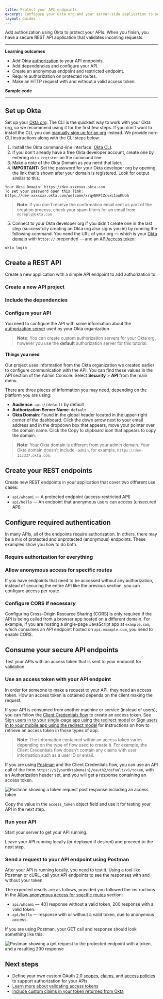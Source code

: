 ```yaml
---
title: Protect your API endpoints
excerpt: Configure your Okta org and your server-side application to secure your API endpoints.
layout: Guides
---
```


Add authorization using Okta to protect your APIs. When you finish, you have a secure REST API application that validates incoming requests.

---

**Learning outcomes**

* Add Okta [authorization](https://www.okta.com/identity-101/authentication-vs-authorization/) to your API endpoints.
* Add dependencies and configure your API.
* Create an anonymous endpoint and restricted endpoint.
* Require authorization on protected routes.
* Make an HTTP request with and without a valid access token.

**Sample code**

<StackSnippet snippet="samplecode" />

---

## Set up Okta

Set up your [Okta org](/docs/concepts/okta-organizations/). The CLI is the quickest way to work with your Okta org, so we recommend using it for the first few steps. If you don't want to install the CLI, you can [manually sign up for an org](https://developer.okta.com/signup/) instead. We provide non-CLI instructions along with the CLI steps below.

1. Install the Okta command-line interface: [Okta CLI](https://cli.okta.com/).
2. If you don't already have a free Okta developer account, create one by entering `okta register` on the command line.
3. Make a note of the Okta Domain as you need that later.
4. **IMPORTANT:** Set the password for your Okta developer org by opening the link that's shown after your domain is registered. Look for output similar to this:

```
Your Okta Domain: https://dev-xxxxxxx.okta.com
To set your password open this link:
https://dev-xxxxxxx.okta.com/welcome/xrqyNKPCZcvxL1ouKUoh
```

> **Note**: If you don't receive the confirmation email sent as part of the creation process, check your spam filters for an email from `noreply@okta.com`

5. Connect to your Okta developer org if you didn't create one in the last step (successfully creating an Okta org also signs you in) by running the following command. You need the URL of your org &mdash; which is your [Okta domain](/docs/guides/find-your-domain/) with `https://` prepended &mdash; and an [API/access token](/docs/guides/create-an-api-token/):

```
okta login
```

## Create a REST API

Create a new application with a simple API endpoint to add authorization to.

### Create a new API project

<StackSnippet snippet="createproject" />

### Include the dependencies

<StackSnippet snippet="independ" />

### Configure your API

You need to configure the API with some information about the [authorization server](/docs/guides/customize-authz-server/) used by your Okta organization.

> **Note:** You can create custom authorization servers for your Okta org, however you use the **default** authorization server for this tutorial.

<ApiAmProdWarning />

#### Things you need

Our project uses information from the Okta organization we created earlier to configure communication with the API. You can find these values in the API section of the Admin Console: Select **Security** > **API** from the main menu.

There are three pieces of information you may need, depending on the platform you are using:

* **Audience**: `api://default` by default
* **Authorization Server Name**: `default`
* **Okta Domain**: Found in the global header located in the upper-right corner of the dashboard. Click the down arrow next to your email address and in the dropdown box that appears, move your pointer over the domain name. Click the Copy to clipboard icon that appears to copy the domain.

> **Note:** Your Okta domain is different from your admin domain. Your Okta domain doesn't include `-admin`, for example, `https://dev-133337.okta.com`.


<StackSnippet snippet="configmid" />

## Create your REST endpoints

Create new REST endpoints in your application that cover two different use cases:

* `api/whoami` &mdash; A protected endpoint (access-restricted API)
* `api/hello` &mdash; An endpoint that anonymous users can access (unsecured API)

<StackSnippet snippet="createroute" />

## Configure required authentication

In many APIs, all of the endpoints require authorization. In others, there may be a mix of protected and unprotected (anonymous) endpoints. These examples show you how to do both.

### Require authorization for everything

<StackSnippet snippet="reqautheverything" />

### Allow anonymous access for specific routes

If you have endpoints that need to be accessed without any authorization, instead of securing the entire API like the previous section, you can configure access per route.

<StackSnippet snippet="reqauthspecific" />

### Configure CORS if necessary

Configuring Cross-Origin Resource Sharing (CORS) is only required if the API is being called from a browser app hosted on a different domain. For example, if you are hosting a single-page JavaScript app at `example.com`, which consumes an API endpoint hosted on `api.example.com`, you need to enable CORS.

<StackSnippet snippet="configcors" />

## Consume your secure API endpoints

Test your APIs with an access token that is sent to your endpoint for validation.

### Use an access token with your API endpoint

In order for someone to make a request to your API, they need an access token. How an access token is obtained depends on the client making the request.

If your API is consumed from another machine or service (instead of users), you can follow the [Client Credentials flow](/docs/guides/implement-grant-type/clientcreds/main/) to create an access token. See [Sign users in to your single-page app using the redirect model](/docs/guides/sign-into-spa-redirect/) or [Sign users in to your mobile app using the redirect model](/docs/guides/sign-into-mobile-app-redirect/) for instructions on how to retrieve an access token in those types of app.

> **Note**: The information contained within an access token varies depending on the type of flow used to create it. For example, the Client Credentials flow doesn't contain any claims with user information such as a user ID or email.

If you are using [Postman](/code/rest/) and the Client Credentials flow, you can use an API call of the form `https://${yourOktaDomain}/oauth2/default/v1/token`, with an Authorization header set, and you will get a response containing an access token.

![Postman showing a token request post response including an access token](/img/postman-post-response.png)

Copy the value in the `access_token` object field and use it for testing your API in the next step.

### Run your API

Start your server to get your API running.

<StackSnippet snippet="testapp" />

Leave your API running locally (or deployed if desired) and proceed to the next step.

### Send a request to your API endpoint using Postman

After your API is running locally, you need to test it. Using a tool like Postman or cURL, call your API endpoints to see the responses with and without your token.

<StackSnippet snippet="request" />

The expected results are as follows, provided you followed the instructions in the [Allow anonymous access for specific routes](#allow-anonymous-access-for-specific-routes) section:

* `api/whoami` &mdash; 401 response without a valid token, 200 response with a valid token.
* `api/hello` &mdash; response with or without a valid token, due to anonymous access.

If you are using Postman, your GET call and response should look something like this:

![Postman showing a get request to the protected endpoint with a token, and a resulting 200 response](/img/postman-get-response.png)

## Next steps

* Define your own custom OAuth 2.0 [scopes](/docs/guides/customize-authz-server/main/#create-scopes), [claims](/docs/guides/customize-authz-server/main/#create-claims), and [access policies](/docs/guides/customize-authz-server/main/#create-access-policies) to support authorization for your APIs.
* [Learn more about validating access tokens](/docs/guides/validate-access-tokens/dotnet/main/)
* [Include custom claims in your token returned from Okta](/docs/guides/customize-tokens-returned-from-okta/-/main/)

<StackSnippet snippet="specificlinks" />
